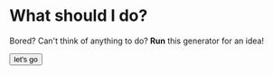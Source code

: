 # What should I do?
Bored?
Can't think of anything to do? 
**Run** this generator for an idea!

<html>
  
<button onclick="myTask()">let's go</button>

<script>
 var file = "whattodo.txt";
  
function myTask() {

 var rawFile = new XMLHttpRequest();
    rawFile.open("GET", file, false);
    rawFile.onreadystatechange = function ()
    {
        if(rawFile.readyState === 4)
        {
            if(rawFile.status === 200 || rawFile.status == 0)
            {
                var allText = rawFile.responseText;
                alert(allText);
            }
        }
    }
    rawFile.send(null);
}

}
</script>
    
</html>
  

